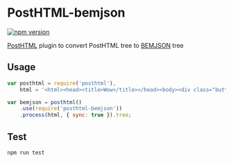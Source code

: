 # PostHTML-bemjson
[![npm version](https://badge.fury.io/js/posthtml-bemjson.svg)](http://badge.fury.io/js/posthtml-bemjson)

[PostHTML](https://github.com/posthtml/posthtml) plugin to convert PostHTML tree to [BEMJSON](https://en.bem.info/technology/bemjson/) tree

## Usage

```js
var posthtml = require('posthtml'),
    html = '<html><head><title>Wow</title></head><body><div class="button"><div class="button__text">Text</div></div></body></html>';

var bemjson = posthtml()
    .use(require('posthtml-bemjson'))
    .process(html, { sync: true }).tree;
```

## Test

```
npm run test
```

